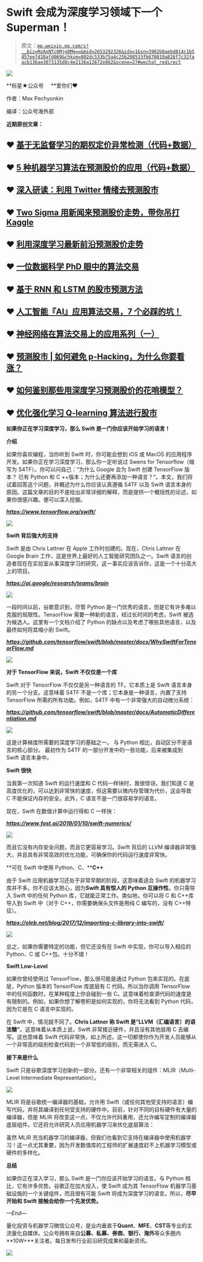 # Swift 会成为深度学习领域下一个 Superman！

> 原文：[`mp.weixin.qq.com/s?__biz=MzAxNTc0Mjg0Mg==&mid=2653292326&idx=1&sn=3902b8aebd814c1b5457ee7d10afd069&chksm=802dc533b75a4c25b208533fb670019a826f7c32faacb136ae3073135d8c4e2136a12672e862&scene=27#wechat_redirect`](http://mp.weixin.qq.com/s?__biz=MzAxNTc0Mjg0Mg==&mid=2653292326&idx=1&sn=3902b8aebd814c1b5457ee7d10afd069&chksm=802dc533b75a4c25b208533fb670019a826f7c32faacb136ae3073135d8c4e2136a12672e862&scene=27#wechat_redirect)

![](img/34178214a765d0578fea405af887f201.png)

**标星★公众号     **爱你们♥

作者：Max Pechyonkin

编译：公众号海外部

**近期原创文章：**

## ♥ [基于无监督学习的期权定价异常检测（代码+数据）](https://mp.weixin.qq.com/s?__biz=MzAxNTc0Mjg0Mg==&mid=2653290562&idx=1&sn=dee61b832e1aa2c062a96bb27621c29d&chksm=802dc257b75a4b41b5623ade23a7de86333bfd3b4299fb69922558b0cbafe4c930b5ef503d89&token=1298662931&lang=zh_CN&scene=21#wechat_redirect)

## ♥ [5 种机器学习算法在预测股价的应用（代码+数据）](https://mp.weixin.qq.com/s?__biz=MzAxNTc0Mjg0Mg==&mid=2653290588&idx=1&sn=1d0409ad212ea8627e5d5cedf61953ac&chksm=802dc249b75a4b5fa245433320a4cc9da1a2cceb22df6fb1a28e5b94ff038319ae4e7ec6941f&token=1298662931&lang=zh_CN&scene=21#wechat_redirect)

## ♥ [深入研读：利用 Twitter 情绪去预测股市](https://mp.weixin.qq.com/s?__biz=MzAxNTc0Mjg0Mg==&mid=2653290402&idx=1&sn=efda9ea106991f4f7ccabcae9d809e00&chksm=802e3db7b759b4a173dc8f2ab5c298ab3146bfd7dd5aca75929c74ecc999a53b195c16f19c71&token=1330520237&lang=zh_CN&scene=21#wechat_redirect)

## ♥ [Two Sigma 用新闻来预测股价走势，带你吊打 Kaggle](https://mp.weixin.qq.com/s?__biz=MzAxNTc0Mjg0Mg==&mid=2653290456&idx=1&sn=b8d2d8febc599742e43ea48e3c249323&chksm=802e3dcdb759b4db9279c689202101b6b154fb118a1c1be12b52e522e1a1d7944858dbd6637e&token=1330520237&lang=zh_CN&scene=21#wechat_redirect)

## ♥ [利用深度学习最新前沿预测股价走势](https://mp.weixin.qq.com/s?__biz=MzAxNTc0Mjg0Mg==&mid=2653290080&idx=1&sn=06c50cefe78a7b24c64c4fdb9739c7f3&chksm=802e3c75b759b563c01495d16a638a56ac7305fc324ee4917fd76c648f670b7f7276826bdaa8&token=770078636&lang=zh_CN&scene=21#wechat_redirect)

## ♥ [一位数据科学 PhD 眼中的算法交易](https://mp.weixin.qq.com/s?__biz=MzAxNTc0Mjg0Mg==&mid=2653290118&idx=1&sn=a261307470cf2f3e458ab4e7dc309179&chksm=802e3c93b759b585e079d3a797f512dfd0427ac02942339f4f1454bd368ba47be21cb52cf969&token=770078636&lang=zh_CN&scene=21#wechat_redirect)

## ♥ [基于 RNN 和 LSTM 的股市预测方法](https://mp.weixin.qq.com/s?__biz=MzAxNTc0Mjg0Mg==&mid=2653290481&idx=1&sn=f7360ea8554cc4f86fcc71315176b093&chksm=802e3de4b759b4f2235a0aeabb6e76b3e101ff09b9a2aa6fa67e6e824fc4274f68f4ae51af95&token=1865137106&lang=zh_CN&scene=21#wechat_redirect)

## ♥ [人工智能『AI』应用算法交易，7 个必踩的坑！](https://mp.weixin.qq.com/s?__biz=MzAxNTc0Mjg0Mg==&mid=2653289974&idx=1&sn=88f87cb64999d9406d7c618350aac35d&chksm=802e3fe3b759b6f5eca6e777364270cbaa0bf35e9a1535255be9751c3a77642676993a861132&token=770078636&lang=zh_CN&scene=21#wechat_redirect)

## ♥ [神经网络在算法交易上的应用系列（一）](https://mp.weixin.qq.com/s?__biz=MzAxNTc0Mjg0Mg==&mid=2653289962&idx=1&sn=5f5aa65ec00ce176501c85c7c106187d&chksm=802e3fffb759b6e9f2d4518f9d3755a68329c8753745333ef9d70ffd04bd088fd7b076318358&token=770078636&lang=zh_CN&scene=21#wechat_redirect)

## ♥ [预测股市 | 如何避免 p-Hacking，为什么你要看涨？](https://mp.weixin.qq.com/s?__biz=MzAxNTc0Mjg0Mg==&mid=2653289820&idx=1&sn=d3fee74ba1daab837433e4ef6b0ab4d9&chksm=802e3f49b759b65f422d20515942d5813aead73231da7d78e9f235bdb42386cf656079e69b8b&token=770078636&lang=zh_CN&scene=21#wechat_redirect)

## ♥ [如何鉴别那些用深度学习预测股价的花哨模型？](https://mp.weixin.qq.com/s?__biz=MzAxNTc0Mjg0Mg==&mid=2653290132&idx=1&sn=cbf1e2a4526e6e9305a6110c17063f46&chksm=802e3c81b759b597d3dd94b8008e150c90087567904a29c0c4b58d7be220a9ece2008956d5db&token=1266110554&lang=zh_CN&scene=21#wechat_redirect)

## ♥ [优化强化学习 Q-learning 算法进行股市](https://mp.weixin.qq.com/s?__biz=MzAxNTc0Mjg0Mg==&mid=2653290286&idx=1&sn=882d39a18018733b93c8c8eac385b515&chksm=802e3d3bb759b42d1fc849f96bf02ae87edf2eab01b0beecd9340112c7fb06b95cb2246d2429&token=1330520237&lang=zh_CN&scene=21#wechat_redirect)

**如果你正在学习深度学习，那么 Swift 是一门你应该开始学习的语言！**

**介绍**

如果你喜欢编程，当你听到 Swift 时，你可能会想到 iOS 或 MacOS 的应用程序开发。如果你正在学习深度学习，那么你一定听说过 Swens for Tensorflow（缩写为 S4TF）。你可以问自己：“为什么 Google 会为 Swift 创建 TensorFlow 版本？ 已有 Python 和 C ++版本；为什么还要再添加一种语言？“。本文，我们将试着回答这个问题，并概述为什么你应该认真遵循 S4TF 以及 Swift 语言本身的原因。这篇文章的目的不是给出非常详细的解释，而是提供一个概括性的论述，如果你很感兴趣。便可以深入挖掘。

***https://www.tensorflow.org/swift/***

![](img/509a8597071173ae5ec33998d4081aee.png)

**Swift 背后强大的支持**

Swift 是由 Chris Lattner 在 Apple 工作时创建的。现在，Chris Lattner 在 Google Brain 工作，这是世界上最好的人工智能研究团队之一。Swift 语言的创造者现在在实验室从事深度学习的研究，这一事实应该告诉你，这是一个十分高大上的项目。

***https://ai.google/research/teams/brain***

![](img/d4b034559c56b9c4e43b5ec1fdaa3b8a.png)

一段时间以前，谷歌意识到，尽管 Python 是一门优秀的语言，但是它有许多难以克服的局限性。TensorFlow 需要一种新的语言，经过长时间的考虑，Swift 被选为候选人。这里有一个文档介绍了 Python 的缺点以及考虑了哪些其他语言，以及最终如何将其缩小到 Swift。

***https://github.com/tensorflow/swift/blob/master/docs/WhySwiftForTensorFlow.md***

![](img/810d39955dc55707f90385225ae82aa0.png)

**对于 TensorFlow 来说，Swift 不仅仅是一个库**

Swift 对于 TensorFlow 不仅仅是另一种语言的 TF。它本质上是 Swift 语言本身的另一个分支。这意味着 S4TF 不是一个库；它本身是一种语言，内置了支持 TensorFlow 所需的所有功能。例如，S4TF 中有一个非常强大的自动微分系统：

***https://github.com/tensorflow/swift/blob/master/docs/AutomaticDifferentiation.md***

![](img/8669fb9c480c44a0c3a4b7465fe79195.png)

这是计算梯度所需要的深度学习的基础之一。 与 Python 相比，自动区分不是语言的核心部分。 最初作为 S4TF 的一部分开发中的一些功能，后来被集成到 Swift 语言本身中。

**Swift 很快**

当我第一次知道 Swift 的运行速度和 C 代码一样快时，我很惊讶。我们知道 C 是高度优化的，可以达到非常快的速度，但这需要以微内存管理为代价，这会导致 C 不能保证内存的安全。此外，C 语言不是一门很容易学的语言。 

现在，Swift 在数值计算中运行得和 C 一样快：

***https://www.fast.ai/2019/01/10/swift-numerics/***

![](img/6a91d62121bef6fae6d76876b5445f0d.png)

而且它没有内存安全问题，而且它更容易学习。Swift 背后的 LLVM 编译器非常强大，并且具有非常高效的优化功能，可确保你的代码运行速度非常快。

**可在 Swift 中使用 Python、C、****C++**

由于 Swift 应用机器学习还处于非常早期的阶段，这意味着适合 Swift 的机器学习库并不多。你不应该太担心，因为**Swift 具有惊人的 Python 互操作性**。你只需导入 Swift 中的任何 Python 库，它就能正常工作。类似地，你可以将 C 和 C++库导入到 Swift 中（对于 C++，你需要确保头文件是用纯 C 编写的，没有 C++特征）。 

***https://oleb.net/blog/2017/12/importing-c-library-into-swift/***

![](img/e6569e2f4607a25c84501e8bebcb1467.png)

总之，如果你需要特定的功能，但它还没有在 Swift 中实现，你可以导入相应的 Python、C 或 C++包。十分不错！

**Swift Low-Level**

如果你曾经使用过 TensorFlow，那么很可能是通过 Python 包来实现的。在底层，Python 版本的 TensorFlow 库底层有 C 代码。所以当你调用 TensorFlow 中的任何函数时，在某种程度上你会碰到一些 C。这意味着检查源代码的速度是有限制的。例如，如果你想了解卷积是如何实现的，你将无法看到 Python 代码，因为它是在 C 语言中实现的。 

在 Swift 中，情况就不同了。**Chris Lattner 称 Swift 是“LLVM（汇编语言）的语法糖”**。这意味着从本质上说，Swift 非常接近硬件，并且没有其他层用 C 去编写。这也意味着 Swift 代码非常快，如上所述。这一切都使你作为开发人员能够从一个非常高的级别检查代码到一个非常低的级别，而无需进入 C。

**接下来是什么**

Swift 只是谷歌深度学习创新的一部分。还有一个非常相关的组件：MLIR（Multi-Level Intermediate Representation）。

![](img/f1f931a63aaabb9679339b458330869e.png)

MLIR 将是谷歌统一编译器的基础，允许用 Swift（或任何其他受支持的语言）编写代码，并将其编译到任何受支持的硬件中。目前，针对不同的目标硬件有大量的编译器，但是 MLIR 将改变这一点，不仅允许代码重用，还允许编写定制的编译器底层组件。它还将允许研究人员应用机器学习来优化底层算法：

虽然 MLIR 充当机器学习的编译器，但我们也看到它支持在编译器中使用机器学习！这一点尤其重要，因为开发数值库的工程师的扩展速度赶不上机器学习模型或硬件的多样化。

**总结**

如果你正在深入学习，那么 Swift 是一门你应该开始学习的语言。与 Python 相比，它有许多优势。谷歌正在加大投入，使 Swift 成为其 TensorFlow 机器学习基础设施的一个关键组件，而且很有可能 Swift 将成为深度学习的语言。所以，**尽早开始和 Swift 接触会给你一个先发优势。** 

*—End—*

量化投资与机器学习微信公众号，是业内垂直于**Quant**、**MFE**、**CST**等专业的主流量化自媒体。公众号拥有来自**公募、私募、券商、银行、海外**等众多圈内**10W+**关注者。每日发布行业前沿研究成果和最新资讯。

![](img/48420b80b7165b5f8e0be398e7b70475.png)
